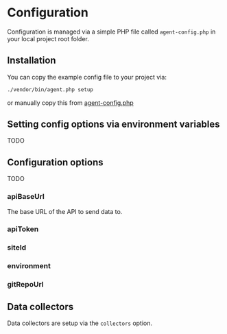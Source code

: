 # Configuration

Configuration is managed via a simple PHP file  called `agent-config.php` in your local project root folder.

## Installation
You can copy the example config file to your project via:

```bash
./vendor/bin/agent.php setup
```

or manually copy this from [agent-config.php](../config/agent-config.php)

## Setting config options via environment variables

TODO

## Configuration options

TODO

### apiBaseUrl
The base URL of the API to send data to.

### apiToken
### siteId
### environment
### gitRepoUrl

## Data collectors

Data collectors are setup via the `collectors` option. 
